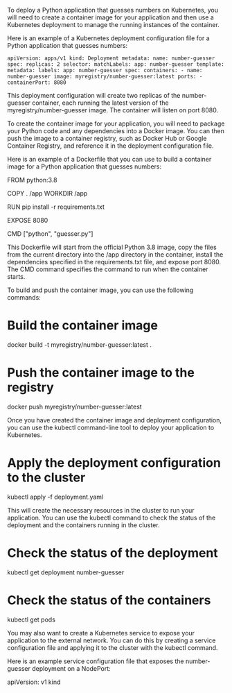 To deploy a Python application that guesses numbers on Kubernetes, you will need to create a container image for your application and then use a Kubernetes deployment to manage the running instances of the container.

Here is an example of a Kubernetes deployment configuration file for a Python application that guesses numbers:

``
apiVersion: apps/v1
kind: Deployment
metadata:
  name: number-guesser
spec:
  replicas: 2
  selector:
    matchLabels:
      app: number-guesser
  template:
    metadata:
      labels:
        app: number-guesser
    spec:
      containers:
      - name: number-guesser
        image: myregistry/number-guesser:latest
        ports:
        - containerPort: 8080
        ``

This deployment configuration will create two replicas of the number-guesser container, each running the latest version of the myregistry/number-guesser image. The container will listen on port 8080.

To create the container image for your application, you will need to package your Python code and any dependencies into a Docker image. You can then push the image to a container registry, such as Docker Hub or Google Container Registry, and reference it in the deployment configuration file.

Here is an example of a Dockerfile that you can use to build a container image for a Python application that guesses numbers:

FROM python:3.8

COPY . /app
WORKDIR /app

RUN pip install -r requirements.txt

EXPOSE 8080

CMD ["python", "guesser.py"]

This Dockerfile will start from the official Python 3.8 image, copy the files from the current directory into the /app directory in the container, install the dependencies specified in the requirements.txt file, and expose port 8080. The CMD command specifies the command to run when the container starts.

To build and push the container image, you can use the following commands:

# Build the container image
docker build -t myregistry/number-guesser:latest .

# Push the container image to the registry
docker push myregistry/number-guesser:latest

Once you have created the container image and deployment configuration, you can use the kubectl command-line tool to deploy your application to Kubernetes.

# Apply the deployment configuration to the cluster
kubectl apply -f deployment.yaml

This will create the necessary resources in the cluster to run your application. You can use the kubectl command to check the status of the deployment and the containers running in the cluster.

# Check the status of the deployment
kubectl get deployment number-guesser

# Check the status of the containers
kubectl get pods

You may also want to create a Kubernetes service to expose your application to the external network. You can do this by creating a service configuration file and applying it to the cluster with the kubectl command.

Here is an example service configuration file that exposes the number-guesser deployment on a NodePort:

apiVersion: v1
kind

